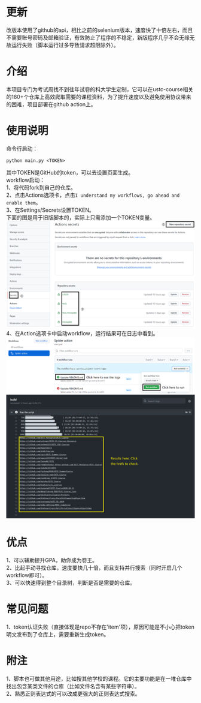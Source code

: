 # 更新
改版本使用了github的api，相比之前的selenium版本，速度快了十倍左右，而且不需要账号密码及邮箱验证，有效防止了程序的不稳定，新版程序几乎不会无缘无故运行失败（脚本运行过多导致请求超限除外）。
# 介绍
本项目专门为考试周找不到往年试卷的科大学生定制，它可以在ustc-course相关的180+个仓库上高效爬取需要的课程资料，为了提升速度以及避免使用协议带来的困难，项目部署在github action上。  
# 使用说明
命令行启动：
```shell
python main.py <TOKEN>
```
其中TOKEN是GitHub的token，可以去设置页面生成。  
workflow启动：  
1、将代码fork到自己的仓库。  
2、点击Actions选项卡，点击`I understand my workflows, go ahead and enable them`。  
3、在Settings/Secrets设置TOKEN。  
下面的图是用于旧版脚本的，实际上只需添加一个TOKEN变量。
![](img/secret.png)
4、在Action选项卡中启动workflow，运行结果可在日志中看到。
![](img/workflow.png)
![](img/log.png)
# 优点
1、可以辅助提升GPA，助你成为卷王。  
2、比起手动寻找仓库，速度要快几十倍，而且支持并行搜索（同时开启几个workflow即可）。  
3、可以快速得到整个目录树，判断是否是需要的仓库。
# 常见问题
1、token认证失败（直接体现是repo不存在'item'项），原因可能是不小心把token明文发布到了仓库上，需要重新生成token。
# 附注
1、脚本也可做其他用途，比如搜其他学校的课程。它的主要功能是在一堆仓库中找出包含某类文件的仓库（比如文件名含有某些字符串）。  
2、熟悉正则表达式的可以改成更强大的正则表达式搜索。
